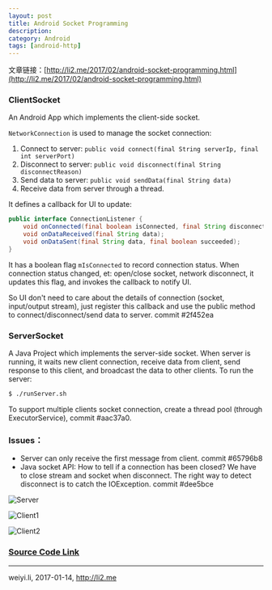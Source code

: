 ```yaml
---
layout: post
title: Android Socket Programming
description: 
category: Android
tags: [android-http]
---
```



文章链接：[http://li2.me/2017/02/android-socket-programming.html](http://li2.me/2017/02/android-socket-programming.html)


### ClientSocket

An Android App which implements the client-side socket.

`NetworkConnection` is used to manage the socket connection:

 1. Connect to server: `public void connect(final String serverIp, final int serverPort)`
 1. Disconnect to server: `public void disconnect(final String disconnectReason)`
 1. Send data to server: `public void sendData(final String data)`
 1. Receive data from server through a thread.

It defines a callback for UI to update:

```java
public interface ConnectionListener {
    void onConnected(final boolean isConnected, final String disconnectReason);
    void onDataReceived(final String data);
    void onDataSent(final String data, final boolean succeeded);
}
```

It has a boolean flag `mIsConnected` to record connection status. When connection status changed, et: open/close socket, network disconnect, it updates this flag, and invokes the callback to notify UI.

So UI don't need to care about the details of connection (socket, input/output stream), just register this callback and use the public method to connect/disconnect/send data to server. commit #2f452ea


### ServerSocket

A Java Project which implements the server-side socket. When server is running, it waits new client connection, receive data from client, send response to this client, and broadcast the data to other clients. To run the server:

```sh
$ ./runServer.sh
```

To support multiple clients socket connection, create a thread pool (through ExecutorService), commit #aac37a0. 


### Issues：

- Server can only receive the first message from client. commit #65796b8
- Java socket API: How to tell if a connection has been closed? We have to close stream and socket when disconnect. The right way to detect disconnect is to catch the IOException. commit #dee5bce


![Server](https://github.com/li2/Learning_Android_Open_Source/blob/master/Socket/DemoServerSocket.png)

![Client1](https://github.com/li2/Learning_Android_Open_Source/blob/master/Socket/DemoClientSocket1.png)

![Client2](https://github.com/li2/Learning_Android_Open_Source/blob/master/Socket/DemoClientSocket2.png)

### [Source Code Link](https://github.com/li2/Learning_Android_Open_Source/tree/master/Socket)


------

weiyi.li, 2017-01-14, http://li2.me